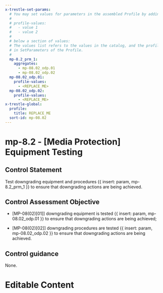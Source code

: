 ```yaml
---
x-trestle-set-params:
  # You may set values for parameters in the assembled Profile by adding
  #
  # profile-values:
  #   - value 1
  #   - value 2
  #
  # below a section of values:
  # The values list refers to the values in the catalog, and the profile-values represent values
  # in SetParameters of the Profile.
  #
  mp-8.2_prm_1:
    aggregates:
      - mp-08.02_odp.01
      - mp-08.02_odp.02
  mp-08.02_odp.01:
    profile-values:
      - <REPLACE_ME>
  mp-08.02_odp.02:
    profile-values:
      - <REPLACE_ME>
x-trestle-global:
  profile:
    title: REPLACE_ME
  sort-id: mp-08.02
---
```


# mp-8.2 - \[Media Protection\] Equipment Testing

## Control Statement

Test downgrading equipment and procedures {{ insert: param, mp-8.2_prm_1 }} to ensure that downgrading actions are being achieved.

## Control Assessment Objective

- \[MP-08(02)[01]\] downgrading equipment is tested {{ insert: param, mp-08.02_odp.01 }} to ensure that downgrading actions are being achieved;

- \[MP-08(02)[02]\] downgrading procedures are tested {{ insert: param, mp-08.02_odp.02 }} to ensure that downgrading actions are being achieved.

## Control guidance

None.

# Editable Content

<!-- Make additions and edits below -->
<!-- The above represents the contents of the control as received by the profile, prior to additions. -->
<!-- If the profile makes additions to the control, they will appear below. -->
<!-- The above markdown may not be edited but you may edit the content below, and/or introduce new additions to be made by the profile. -->
<!-- If there is a yaml header at the top, parameter values may be edited. Use --set-parameters to incorporate the changes during assembly. -->
<!-- The content here will then replace what is in the profile for this control, after running profile-assemble. -->
<!-- The current profile has no added parts for this control, but you may add new ones here. -->
<!-- Each addition must have a heading either of the form ## Control my_addition_name -->
<!-- or ## Part a. (where the a. refers to one of the control statement labels.) -->
<!-- "## Control" parts are new parts added after the statement part. -->
<!-- "## Part" parts are new parts added into the top-level statement part with that label. -->
<!-- Subparts may be added with nested hash levels of the form ### My Subpart Name -->
<!-- underneath the parent ## Control or ## Part being added -->
<!-- See https://ibm.github.io/compliance-trestle/tutorials/ssp_profile_catalog_authoring/ssp_profile_catalog_authoring for guidance. -->
